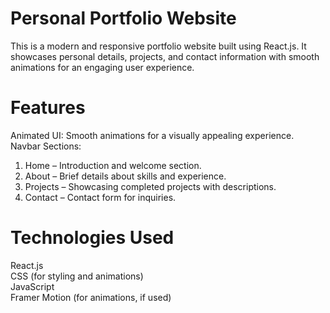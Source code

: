 # Personal Portfolio Website
This is a modern and responsive portfolio website built using React.js. It showcases personal details, projects, and contact information with smooth animations for an engaging user experience.

# Features
Animated UI: Smooth animations for a visually appealing experience. <br />
Navbar Sections:
1. Home – Introduction and welcome section. <br />
2. About – Brief details about skills and experience.<br />
3. Projects – Showcasing completed projects with descriptions.<br />
4. Contact – Contact form for inquiries.

# Technologies Used
React.js <br />
CSS (for styling and animations)<br />
JavaScript <br />
Framer Motion (for animations, if used)